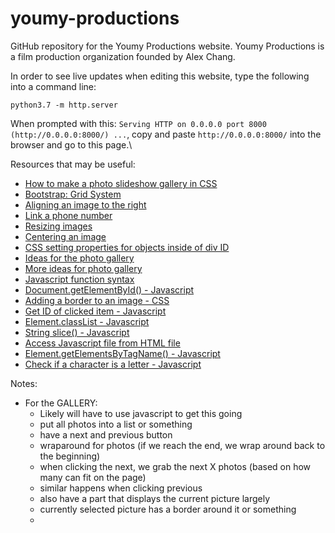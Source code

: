 # youmy-productions
GitHub repository for the Youmy Productions website. Youmy Productions is a film production organization founded by Alex Chang.

In order to see live updates when editing this website, type the following into a command line:
```
python3.7 -m http.server 
``` 
When prompted with this: `Serving HTTP on 0.0.0.0 port 8000 (http://0.0.0.0:8000/) ...`, copy and paste `http://0.0.0.0:8000/` into the browser and go to this page.\

Resources that may be useful: 
 * [How to make a photo slideshow gallery in CSS](https://www.w3schools.com/howto/howto_js_slideshow_gallery.asp)
 * [Bootstrap: Grid System](https://getbootstrap.com/docs/4.0/layout/grid/)
 * [Aligning an image to the right](https://www.delftstack.com/howto/css/css-align-image-right/#:~:text=Select%20the%20img%20tag%20in,the%20right%20of%20the%20webpage.)
 * [Link a phone number](https://www.gaintap.com/archives/clickable-website-phone-number-and-call-tracking-guide/)
 * [Resizing images](https://imagekit.io/blog/how-to-resize-image-in-html/#:~:text=If%20your%20image%20doesn't,in%20px%20i.e.%20CSS%20pixels.)
 * [Centering an image](https://www.w3schools.com/howto/howto_css_image_center.asp)
 * [CSS setting properties for objects inside of div ID](https://stackoverflow.com/questions/24386201/set-image-properties-based-on-id-in-css-file)
 * [Ideas for the photo gallery](http://www.cssplay.co.uk/menu/gallery3l.html)
 * [More ideas for photo gallery](https://www.sliderrevolution.com/resources/css-gallery/)
 * [Javascript function syntax](https://www.w3schools.com/js/js_functions.asp)
 * [Document.getElementById() - Javascript](https://developer.mozilla.org/en-US/docs/Web/API/Document/getElementById)
 * [Adding a border to an image - CSS](https://www.w3schools.com/howto/howto_css_border_image.asp)
 * [Get ID of clicked item - Javascript](https://stackoverflow.com/questions/4825295/onclick-to-get-the-id-of-the-clicked-button)
 * [Element.classList - Javascript](https://developer.mozilla.org/en-US/docs/Web/API/Element/classList)
 * [String slice() - Javascript](https://www.w3schools.com/jsref/jsref_slice_string.asp)
 * [Access Javascript file from HTML file](https://stackoverflow.com/questions/70040795/why-cant-i-access-javascript-function-from-html-file)
 * [Element.getElementsByTagName() - Javascript](https://developer.mozilla.org/en-US/docs/Web/API/Element/getElementsByTagName)
 * [Check if a character is a letter - Javascript](https://www.coderrocketfuel.com/article/how-to-check-if-a-character-is-a-letter-using-javascript)

Notes:
 * For the GALLERY:
    * Likely will have to use javascript to get this going
    * put all photos into a list or something
    * have a next and previous button
    * wraparound for photos (if we reach the end, we wrap around back to the beginning)
    * when clicking the next, we grab the next X photos (based on how many
    can fit on the page)
    * similar happens when clicking previous
    * also have a part that displays the current picture largely
    * currently selected picture has a border around it or something
    * 